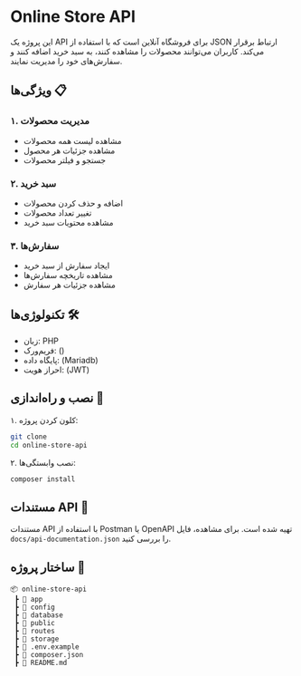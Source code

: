 # Online Store API

این پروژه یک API برای فروشگاه آنلاین است که با استفاده از JSON ارتباط برقرار می‌کند. کاربران می‌توانند محصولات را مشاهده کنند، به سبد خرید اضافه کنند و سفارش‌های خود را مدیریت نمایند.

## ویژگی‌ها 📋

### ۱. مدیریت محصولات

- مشاهده لیست همه محصولات
- مشاهده جزئیات هر محصول
- جستجو و فیلتر محصولات

### ۲. سبد خرید

- اضافه و حذف کردن محصولات
- تغییر تعداد محصولات
- مشاهده محتویات سبد خرید

### ۳. سفارش‌ها

- ایجاد سفارش از سبد خرید
- مشاهده تاریخچه سفارش‌ها
- مشاهده جزئیات هر سفارش

## تکنولوژی‌ها 🛠

- زبان: PHP
- فریم‌ورک: ()
- پایگاه داده: (Mariadb)
- احراز هویت: (JWT)

## نصب و راه‌اندازی 🚀

۱. کلون کردن پروژه:

```bash
git clone 
cd online-store-api
```

۲. نصب وابستگی‌ها:

```bash
composer install
```

## مستندات API 📖

مستندات API با استفاده از Postman یا OpenAPI تهیه شده است. برای مشاهده، فایل `docs/api-documentation.json` را بررسی کنید.

## ساختار پروژه 📂

```
📦 online-store-api
 ┣ 📂 app
 ┣ 📂 config
 ┣ 📂 database
 ┣ 📂 public
 ┣ 📂 routes
 ┣ 📂 storage
 ┣ 📜 .env.example
 ┣ 📜 composer.json
 ┣ 📜 README.md
```
